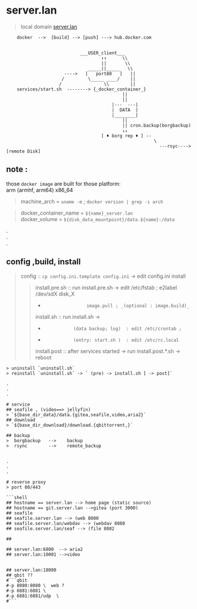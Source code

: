 
# server.lan

> local domain
[server.lan]("http://server.lan")  

```
    docker  -->  [build] --> [push] ---> hub.docker.com


                            ___USER_client___
                                    ↑↑      \\
                                    ||       \\
                               _____||_____   \\
                      ---->   [   port80   ]   ||
                     /         \_____ ____/    || 
                    /                \\        ||
    services/start.sh  --------> {_docker_container_}
                                            ||
                                            ||
                                        |---  ---|    
                                        |  DATA  |
                                        |________|
                                            ||
                                            || cron.backup(borgbackup)
                                            ↓↓
                                    [ ♦ borg rep ♦ ] --
                                                        \
                                                          ---rsyc----> [remote Disk]

```

## note : 
those `docker image` are built for those platform:  
    arm (armhf, arm64)
    x86_64


> machine_arch = `uname -m` ; `docker version | grep -i arch`

> docker_container_name = `${name}_server.lan`  
> docker_volume    = `${disk_data_mountpoint}/data.${name}:/data `

.   
.   
.   

## config ,build, install 

> config :: `cp config.ini.template config.ini`  -> edit config.ini 
> install   
> > install.pre.sh :: run install.pre.sh -> edit /etc/fstab ; e2label /dev/sdX  disk_<label>X   
> > -                     image.pull ; _(optional : image.build)_    
> > install.sh ::  run install.sh   ->  
> > -                (data backup; log)  : edit /etc/crontab ;   
> > -                (entry: start.sh )  : edit /etc/rc.local    
> > install.post :: after services started ->  run install.post.*.sh -> reboot  
> > 


```
> uninstall `uninstall.sh`  
> reinstall `uninstall.sh` -> ` (pre) -> install.sh [ -> post]`

.   
.   
.   

# service
## seafile , (video==> jellyfin)
> `${base_dir_data}/data.{gitea,seafile,video,aria2}`
## download
> `${base_dir_download}/download.{qbittorrent,}`

## backup
>  borgbackup   -->    backup  
>  rsync        -->    remote_backup


.   
.   
.   

# reverse proxy
> port 80/443

```shell
## hostname == server.lan --> home page (static source)
## hostname == git.server.lan -->gitea (port 3000)
## seafile
## seafile.server.lan --> (web 8000
## seafile.server.lan/webdav --> (webdav 8080
## seafile.server.lan/seaf --> (file 8082

## 

## server.lan:6800  --> aria2
## server.lan:10001 -->video


## server.lan:18080
## qbit ??
#```qbit
#-p 8080:8080 \  web ?
#-p 6881:6881 \
#-p 6881:6881/udp  \
#```
```
